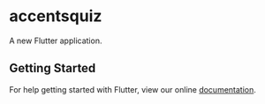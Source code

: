 # accentsquiz

A new Flutter application.

## Getting Started

For help getting started with Flutter, view our online
[documentation](https://flutter.io/).
